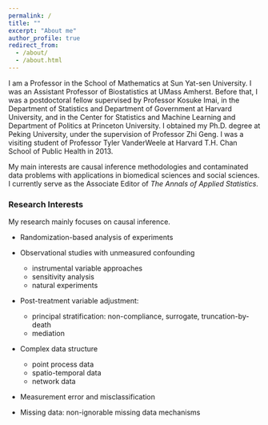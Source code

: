 ```yaml
---
permalink: /
title: ""
excerpt: "About me"
author_profile: true
redirect_from:
  - /about/
  - /about.html
---
```




I am a Professor in the School of Mathematics at Sun Yat-sen University. I was an Assistant Professor of Biostatistics at UMass Amherst. Before that, I was a postdoctoral fellow supervised by Professor Kosuke Imai, in the Department of Statistics and Department of Government at Harvard University, and in the Center for Statistics and Machine Learning and Department of Politics at Princeton University. I obtained my Ph.D. degree at Peking University, under the supervision of Professor Zhi Geng. I was a visiting student of Professor Tyler VanderWeele at Harvard T.H. Chan School of Public Health in 2013. 

My main interests are causal inference methodologies and contaminated data problems with applications in biomedical sciences and social sciences. I currently serve as the Associate Editor of *The Annals of Applied Statistics*.




<!-- Contact 
======
715 North Pleasant Street, Amherst, MA 01003-9304
-->

### Research Interests
My research mainly focuses on causal inference.  
  
  - Randomization-based analysis of experiments
  
  - Observational studies with unmeasured confounding
     - instrumental variable approaches
     - sensitivity analysis
     - natural experiments
  - Post-treatment variable adjustment: 
     - principal stratification: non-compliance, surrogate, truncation-by-death
     - mediation
  - Complex data structure
     - point process data
     - spatio-temporal data
     - network data
     
  - Measurement error and misclassification  
  - Missing data: non-ignorable missing data mechanisms

   







